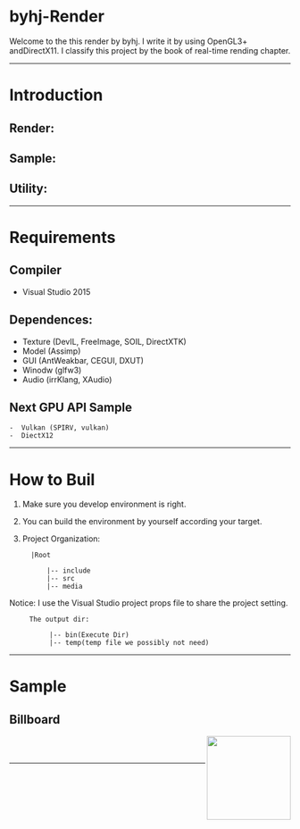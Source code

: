 # byhj-Render

Welcome to the this render by byhj. I write it by using OpenGL3+ andDirectX11. I classify this project by the book of real-time rending chapter.

---

# Introduction

## Render:
## Sample:     
## Utility:

---

# Requirements

## Compiler
  - Visual Studio 2015

## Dependences:
  - Texture (DevIL, FreeImage, SOIL, DirectXTK)
  - Model (Assimp)
  - GUI (AntWeakbar, CEGUI, DXUT)
  - Winodw (glfw3)
  - Audio (irrKlang, XAudio)

## Next GPU API Sample
    -  Vulkan (SPIRV, vulkan)
    -  DiectX12

---

# How to Buil

 1. Make sure you develop environment is right.
 2. You can build the environment by yourself according your target.
 3. Project Organization:

		  |Root

              |-- include
              |-- src
              |-- media

 Notice: I use the Visual Studio project props file to share the project setting.

         The output dir:

              |-- bin(Execute Dir)
              |-- temp(temp file we possibly not need)

---

# Sample

## Billboard
<img src="http://7xs5mn.com1.z0.glb.clouddn.com/Billboard.png" height="150px" align="right">

<br><br>


---
